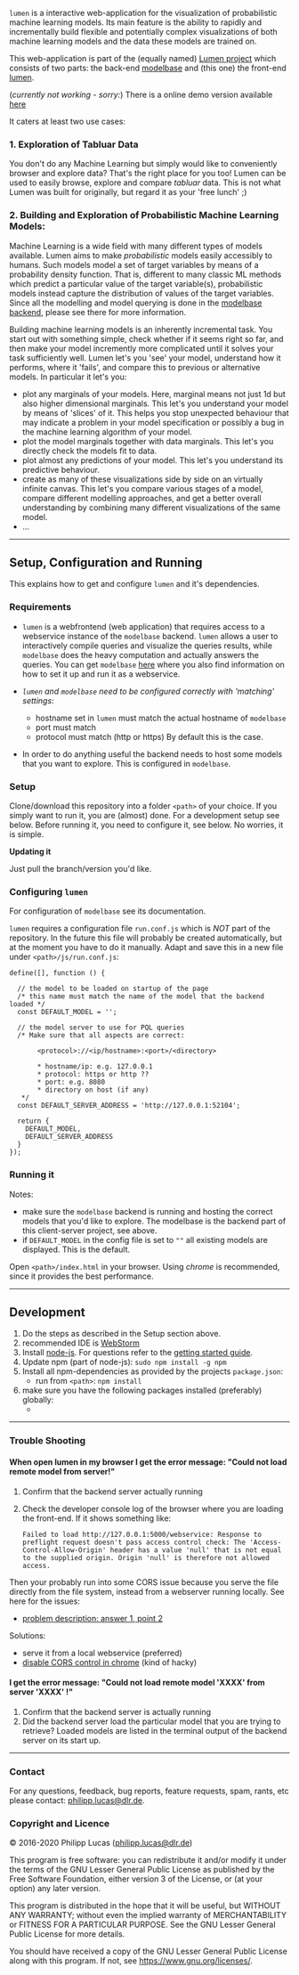 `lumen` is a interactive web-application for the visualization of probabilistic machine learning models. Its main feature is the ability to rapidly and incrementally build flexible and potentially complex visualizations of both machine learning models and the data these models are trained on.

This web-application is part of the (equally named) [Lumen project](https://github.com/lumen-org/) which consists of two parts: the back-end [modelbase](https://github.com/lumen-org/modelbase) and (this one) the front-end [lumen](https://github.com/lumen-org/lumen).

(*currently not working - sorry:*) There is a online demo version available [here](http://lumen.inf-i2.uni-jena.de/) 

It caters at least two use cases:

### 1. Exploration of Tabluar Data
You don't do any Machine Learning but simply would like to conveniently browser and explore data? That's the right place for you too!  Lumen can be used to easily browse, explore and compare *tabluar* data. This is not what Lumen was built for originally, but regard it as your 'free lunch' ;)

### 2. Building and Exploration of Probabilistic Machine Learning Models: 
Machine Learning is a wide field with many different types of models available. Lumen aims to make *probabilistic* models easily accessibly to humans. Such models model a set of target variables by means of a probability density function. That is, different to many classic ML methods which predict a particular value of the target variable(s), probabilistic models instead capture the distribution of values of the target variables. Since all the modelling and model querying is done in the [modelbase backend](https://github.com/lumen-org/modelbase), please see there for more information.

Building machine learning models is an inherently incremental task. You start out with something simple, check whether if it seems right so far, and then make your model incremently more complicated until it solves your task sufficiently well. Lumen let's you 'see' your model, understand how it performs, where it 'fails', and compare this to previous or alternative models. In particular it let's you:

 * plot any marginals of your models. Here, marginal means not just 1d but also higher dimensional marginals.  This let's you understand your model by means of 'slices' of it. This helps you stop unexpected behaviour that may indicate a problem in your model specification or possibly a bug in the machine learning algorithm of your model.
 * plot the model marginals together with data marginals. This let's you directly check the models fit to data.
 * plot almost any predictions of your model. This let's you understand its predictive behaviour.
 * create as many of these visualizations side by side on an virtually infinite canvas. This let's you compare various stages of a model, compare different modelling approaches, and get a better overall understanding by combining many different visualizations of the same model.
 * ... 

---

## Setup, Configuration and Running 

This explains how to get and configure `lumen` and it's dependencies.

### Requirements

* `lumen` is a webfrontend (web application) that requires access to a webservice instance of the `modelbase` backend. `lumen` allows a user to interactively compile queries and visualize the queries results, while `modelbase` does the heavy computation and actually answers the queries. You can get `modelbase` [here](https://github.com/lumen-org/modelbase) where you also find information on how to set it up and run it as a webservice.

* *`lumen` and `modelbase` need to be configured correctly with 'matching' settings*:
  * hostname set in `lumen` must match the actual hostname of `modelbase` 
  * port must match
  * protocol must match (http or https)
By default this is the case.

* In order to do anything useful the backend needs to host some models that you want to explore. This is configured in `modelbase`.

### Setup

Clone/download this repository into a folder `<path>` of your choice.
If you simply want to run it, you are (almost) done. For a development setup see below.
Before running it, you need to configure it, see below. No worries, it is simple.

**Updating it** 

Just pull the branch/version you'd like.

### Configuring `lumen`

For configuration of `modelbase` see its documentation.

`lumen` requires a configuration file `run.conf.js` which is *NOT* part of the repository. In the future this file will probably be created automatically, but at the moment you have to do it manually. Adapt and save this in a new file under `<path>/js/run.conf.js`:
  
    define([], function () {
    
      // the model to be loaded on startup of the page
      /* this name must match the name of the model that the backend loaded */
      const DEFAULT_MODEL = '';
    
      // the model server to use for PQL queries
      /* Make sure that all aspects are correct:
  
           <protocol>://<ip/hostname>:<port>/<directory>
      
           * hostname/ip: e.g. 127.0.0.1
           * protocol: https or http ??
           * port: e.g. 8080
           * directory on host (if any)
       */  
      const DEFAULT_SERVER_ADDRESS = 'http://127.0.0.1:52104';
    
      return {
        DEFAULT_MODEL,
        DEFAULT_SERVER_ADDRESS
      }
    });

### Running it
Notes:
 * make sure the `modelbase` backend is running and hosting the correct models that you'd like to explore. The modelbase is the backend part of this client-server project, see above.
 * if `DEFAULT_MODEL` in the config file is set to `""` all existing models are displayed. This is the default.
 
Open `<path>/index.html` in your browser. 
Using *chrome* is recommended, since it provides the best performance. 

---

## Development

1. Do the steps as described in the Setup section above.
2. recommended IDE is [WebStorm](https://www.jetbrains.com/webstorm/download/)
3. Install [node-js](https://nodejs.org/en/download/). For questions refer to the [getting started guide](https://docs.npmjs.com/getting-started/what-is-npm).
4. Update npm (part of node-js): `sudo npm install -g npm`
5. Install all npm-dependencies as provided by the projects `package.json`:
    * run from `<path>`: `npm install`
6. make sure you have the following packages installed (preferably) globally:
    * <none>

---

### Trouble Shooting ###

#### When open lumen in my browser I get the error message: "Could not load remote model from server!" ####
 
 1. Confirm that the backend server actually running
 2. Check the developer console log of the browser where you are loading the front-end. If it shows something like:
 
     ```Failed to load http://127.0.0.1:5000/webservice: Response to preflight request doesn't pass access control check: The 'Access-Control-Allow-Origin' header has a value 'null' that is not equal to the supplied origin. Origin 'null' is therefore not allowed access.```
 
 Then your probably run into some CORS issue because you serve the file directly from the file system, instead from a webserver running locally. See here for the issues:
   * [problem description: answer 1, point 2 ](https://stackoverflow.com/questions/3595515/xmlhttprequest-error-origin-null-is-not-allowed-by-access-control-allow-origin)
 
 Solutions:
   * serve it from a local webservice (preferred)
   * [disable CORS control in chrome](https://stackoverflow.com/questions/3102819/disable-same-origin-policy-in-chrome) (kind of hacky)
 

#### I get the error message: "Could not load remote model 'XXXX' from server 'XXXX' !" ####
  1. Confirm that the backend server is actually running
  2. Did the backend server load the particular model that you are trying to retrieve? Loaded models are listed in the terminal output of the backend server on its start up.

---

### Contact ###

For any questions, feedback, bug reports, feature requests, spam, rants, etc please contact: [philipp.lucas@dlr.de](philipp.lucas@dlr.de).

### Copyright and Licence ###

© 2016-2020 Philipp Lucas (philipp.lucas@dlr.de)

This program is free software: you can redistribute it and/or modify
it under the terms of the GNU Lesser General Public License as published by
the Free Software Foundation, either version 3 of the License, or
(at your option) any later version.

This program is distributed in the hope that it will be useful,
but WITHOUT ANY WARRANTY; without even the implied warranty of
MERCHANTABILITY or FITNESS FOR A PARTICULAR PURPOSE. See the
GNU Lesser General Public License for more details.

You should have received a copy of the GNU Lesser General Public License
along with this program.  If not, see <https://www.gnu.org/licenses/>.
